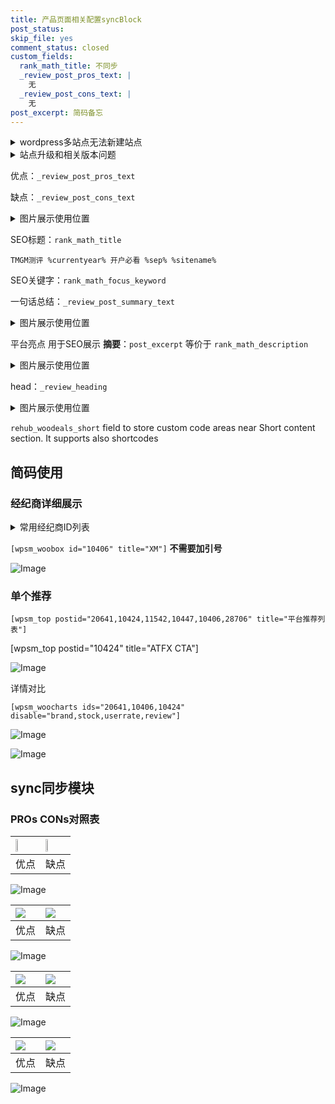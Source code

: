 ```yaml
---
title: 产品页面相关配置syncBlock
post_status: 
skip_file: yes
comment_status: closed
custom_fields:
  rank_math_title: 不同步
  _review_post_pros_text: |
    无
  _review_post_cons_text: |
    无
post_excerpt: 简码备忘
---
```

<details><summary>wordpress多站点无法新建站点</summary>

<li>和报错需要清理cookies一样的原因</li>
<li>wp-config.php里面<code>define( 'SUBDOMAIN_INSTALL', false );//子域名安装</code></li>
<li>新建子站点是用<code>define( 'SUBDOMAIN_INSTALL', true);//子域名安装</code> 完成以后，改成<code>false</code></li>
</details>

<details><summary>站点升级和相关版本问题</summary>

<p>wordpress：5.9.9
woocommerce：7.5.1
出现问题的地方：主题选项里面>><strong>Product layout >>compact style</strong></p>
<p>如何出现没有用过的字段 导致无法保存。先导出配置 然后进行修改，后面再次恢复即可。</p>
<p>出现部分字段无法显示时，需要返回默认布局后，对产品进行保存就好了。</p>
<p></p>
</details>

优点：`_review_post_pros_text`

缺点：`_review_post_cons_text`

<details><summary>图片展示使用位置</summary>

<img src="https://prod-files-secure.s3.us-west-2.amazonaws.com/39ed1227-6d7d-4570-be36-9ccd4a2c4241/f51d3d83-55d4-4bdf-9604-f37ec77ab556/Untitled.png?X-Amz-Algorithm=AWS4-HMAC-SHA256&X-Amz-Content-Sha256=UNSIGNED-PAYLOAD&X-Amz-Credential=ASIAZI2LB466XPB3KS24%2F20251004%2Fus-west-2%2Fs3%2Faws4_request&X-Amz-Date=20251004T225520Z&X-Amz-Expires=3600&X-Amz-Security-Token=IQoJb3JpZ2luX2VjEM7%2F%2F%2F%2F%2F%2F%2F%2F%2F%2FwEaCXVzLXdlc3QtMiJGMEQCIAmLm3FzzNQmQu%2BSoQNfU%2BDq%2BZA%2FeNDyux8%2BIh3budF5AiAWArx7u30vzSeiV%2F3qmBzmb%2F8j6rsAT%2Ffy1vrZ6eCZQyr%2FAwhnEAAaDDYzNzQyMzE4MzgwNSIMg50l5tBFe3QpT1mrKtwDqZ9gXikhP2uRSOSmHDAb3WOYK6SV%2FQXKS08tVR652f5KT%2BINTJ%2FbsbHCTsGt3SFhna4BiZelfiwQ7KMZqXdwefFXlpBx%2F5W0ysJ0H44%2BrVGxS8WbE4HkqoTUiPLy39gURrDBXezUgmgzLxyqsnKkQ0TlUWNMGiklUAuk8mp0wJ4aQYhZ%2FK0pP%2BADnnpuhpp4qj6Gc53fBd%2FcsKXGe7ppvk5cCmzNUY9SEspVnCI%2FTzPSI6jHNAmrLaOJ0%2Fv5GcN22baHEPCv22POYDLu%2Bos3%2FAE4f3Gn0LQVxoN%2Bd11aPS9A%2BIGyksMjBA3p20nOqlCPut6P9ZHgeMjuLCCQgx88XcWsxrB2HEdMKP50DcvpgNb0D%2FH44CUOUWisgwSgNrz2AAd57QlloG6gyQB9BhYWOkhv5WqRapevsL%2BWgpJBcQAzOCeqSxFzZUdTXL%2BFK9csafJSJGJSIeXrGIm9DHYIldu0WeJiZqQLj%2BbRkA6o%2FNhZvwfWRP%2BNho6IHTdN%2B%2B0jOAOH4coxdnxgp3R9at1ncpmRI7Lg66jnkJwK5JSbx3vFN2EzXPUdV5F4QdY6FJEru%2B68SITH3xV%2FiHOMok%2BBT5NBFa1s9Xszx0xUlb%2BFndOJX93CWxtYJyC9bP0w%2BKyGxwY6pgFbB7Z0QMM1NK9Q%2Fbhm3PSy%2Bqd%2BO3Q0KZLZrbbyVXJcMtxHL5h4VCyXUtWr96Wnntg7QzQeXqxmmLH35gryDtQ25HLz6MZBMWq6isQfywSPJnQ3xM6kJq8mXylVhA2UbBWFneLj4%2BqtfiJBcbDhE972Zyel6q8yFZ5gF6v%2FuNVjlQu2yIPm0HFyTjfE%2F7u8N6gbpjxW%2FXPBqfV3sHQmsC1ixFVMPLaz&X-Amz-Signature=ea2e831835b585a61db29f4650eea9a1c9f414c8399fc2f72ef8a85e4df2630b&X-Amz-SignedHeaders=host&x-amz-checksum-mode=ENABLED&x-id=GetObject" alt="Image">
</details>

SEO标题：`rank_math_title`

`TMGM测评 %currentyear% 开户必看 %sep% %sitename%`

SEO关键字：`rank_math_focus_keyword`

一句话总结：`_review_post_summary_text`

<details><summary>图片展示使用位置</summary>

<img src="https://prod-files-secure.s3.us-west-2.amazonaws.com/39ed1227-6d7d-4570-be36-9ccd4a2c4241/4b96a922-296c-4f4e-8630-d1c870cbce01/Untitled.png?X-Amz-Algorithm=AWS4-HMAC-SHA256&X-Amz-Content-Sha256=UNSIGNED-PAYLOAD&X-Amz-Credential=ASIAZI2LB466TUWA5MV4%2F20251004%2Fus-west-2%2Fs3%2Faws4_request&X-Amz-Date=20251004T225520Z&X-Amz-Expires=3600&X-Amz-Security-Token=IQoJb3JpZ2luX2VjEM7%2F%2F%2F%2F%2F%2F%2F%2F%2F%2FwEaCXVzLXdlc3QtMiJIMEYCIQDCQYCrE5MNGeKpRA%2FurE4akOpAE8PfcBNScFJhLzONXwIhAIZEyGMNLtz5OM0HJ2jQ7KK0Sc9SfEIJ7DiEztRwRXw0Kv8DCGcQABoMNjM3NDIzMTgzODA1IgyWGZzh9lYmpt04uOYq3APTTwOpPkSsz7r696SMYlHAt0AVmP7x4r8MkITuGJfY%2F%2FPIN9oLSvzZKijdH80Bifm5zLxrkft2C2zLlN7fAB0dnTMDAQ%2FVG%2BuLkKjBHySOCj8OVjF24%2FM0Cd4YNrXUnmcNUKAH7ywRptJ37KXdIHtNMF43cjdZoby0CCPOdHsJSNaIQc8EQg5BiTALbrisPwWLtUImVN7fP4rGfzPIFyh5V4%2B5Rtoa32q4NMs39KtyfpJyhaW7MPSmb%2BZ3VREaInyMgxxUJVc%2B9X3uMJn4rUHvOxTLDeBwcoPN23gjn0hOz7R3iQCFSWCamR2bHiEswkMKijzQSvCcoh61Qf2Q8iQzkP9XR0fBjFFHw4gzJl12zg%2B4BszyJJnAtN7QbHPNmTBJEPXzE8i6tRZXaO15sr7GxIL9R17F%2F5%2BI00PisYoQ03BYhGV5m2NF7DwbcciOa0HnXQ1LM0t8UDNrWI4eYHKTTlWPqypkRW8ZuELpkHIrCSd9DFqh18Gg1%2Bd8%2Fq2m2ufl2pQdeJAn745MGPeJ%2FQ5I8PJZnG69dN1Nrk04sBd9eSo25cgwEovsi5VQ6riAccKhxQo14WJ8Wy2XMf%2F9iszI%2FfQi3h7XIg7k1qqFI0EB4mZCVT2NJ6UODuHnXjDcr4bHBjqkASJb5oN9BZvsn5YanPxAhDaVTodpLTBrLl3F2AYpZXXhUe37c5B5mszjWVQlkWo%2B%2BwYoER3x9%2Fj1a0G8cexjhtgOMOSRQoFbw%2B2tUgD4Gppiw%2BCV04n7QNoPYZ2j78sYVK1sm6E3CTBgfqRTrPC0ydsnktMgupOgAngYURcDlbcFZLU8zAbw6AX4bTtBZDc%2Bzvim%2FuBB8ASKvLfLgiWWbNWK2%2Fq2&X-Amz-Signature=334c0f514af65b44c1153b8e3fe30cd98518f15e3e69dc9e146c6f5b51ab5b18&X-Amz-SignedHeaders=host&x-amz-checksum-mode=ENABLED&x-id=GetObject" alt="Image">
</details>

平台亮点 用于SEO展示 **摘要**：`post_excerpt`  等价于 `rank_math_description`

<details><summary>图片展示使用位置</summary>

<img src="https://prod-files-secure.s3.us-west-2.amazonaws.com/39ed1227-6d7d-4570-be36-9ccd4a2c4241/1ee11f63-b60a-4dfe-a7a7-d58ff23b5d88/Untitled.png?X-Amz-Algorithm=AWS4-HMAC-SHA256&X-Amz-Content-Sha256=UNSIGNED-PAYLOAD&X-Amz-Credential=ASIAZI2LB4665EQJ7TLY%2F20251004%2Fus-west-2%2Fs3%2Faws4_request&X-Amz-Date=20251004T225520Z&X-Amz-Expires=3600&X-Amz-Security-Token=IQoJb3JpZ2luX2VjEM7%2F%2F%2F%2F%2F%2F%2F%2F%2F%2FwEaCXVzLXdlc3QtMiJHMEUCIQD5x02jyunMWhO6kmhhLrqSQZVL%2B1oJ3Bnwtsa7kjs3wgIgIOI6izK4tpZXsY7UXBlbAzG4R%2BIVOFH9T5EHqOuNxYYq%2FwMIZxAAGgw2Mzc0MjMxODM4MDUiDAldYGuta2VF3DoSLSrcA4GVguilytsuSFVSmH2KDgltUmmlF1DvkluU3cwN4SLh6LqFuLejtWPY%2BuN2u%2F01%2BplMyrHxVX0HJ%2FJmFjkWTvHfcbQv1GbJwy4JR3SLYW4ahJ2IJe9l5UNiEfkMG7Msr3hYR37FlOAkGN3IeWB5wS02YdD7yv2%2FToRUIanugSy7FZS35GZGdcU0Jvd94eyFdW2fuOIsolHAAH5jm%2BoWIe3%2FfPz47NPItiAKXCQVRLwzwNBqq8Ftsct3LDBRbmAi5fSYdpOWS0WjJFuRiWyZXwBYS%2FUtlHc1q8VuIxq%2FQcz3FuQDjBitWEkwjYDxAwPkBRtsDtDp89VmG67HDIdQlAsRsV%2BbBMl%2BxeQV%2BaMrMYqODsMdEZ1Yj6wxAIF%2FJfNqIAx40YrU1gA9AiGe%2FunDZXD4AuBWHvxtb5Zqe%2F4cFxwgP%2BPZebnjNT7KOzGgDv24Tph3xFGAZ%2BmEgXW%2FoH2dkBbXy39U7kZ9wfZYDUm6idJ3GblyTOfzYBTj4JqOB6fFR4Eg83nuBit04%2FnGBApQTyOo8XeKErVRTYArIF0ew9TrRRAzgszzs9hVn8sUdK6Aipl1oaRtZmRm3cfOnoR3E8z%2FWYrabmYJrUug8%2FOzK6hgyJsRsfcyoLth73kmMP6yhscGOqUBPHj9G7WrxNV4ICvG%2FOqZBBHDYspTvfYL5xFp1AEhMeJDZlJoPn5AFap8L%2BrpYFdCQovM%2FfdWxXB%2FX16Y0qdpNfLpp1CTOP1n8gWuikVLGInhnV%2BPfUlnhafBS7Ivw4JmN74nBlwKj5FwVFFCXpZiym7qRES3dufFXp6fmxqFdItNWWsmdQXH2CU8cPW1e82vVCBI5glNy%2B%2F9qZVMyHstc%2B5Eu%2BPz&X-Amz-Signature=10544a23de9ed66353b5a27798989909448db2663b71985d46d3c07a5527c2f1&X-Amz-SignedHeaders=host&x-amz-checksum-mode=ENABLED&x-id=GetObject" alt="Image">
<img src="https://prod-files-secure.s3.us-west-2.amazonaws.com/39ed1227-6d7d-4570-be36-9ccd4a2c4241/ad4118b5-78d8-4fbe-801e-3b29b5d99c01/Untitled.png?X-Amz-Algorithm=AWS4-HMAC-SHA256&X-Amz-Content-Sha256=UNSIGNED-PAYLOAD&X-Amz-Credential=ASIAZI2LB4665EQJ7TLY%2F20251004%2Fus-west-2%2Fs3%2Faws4_request&X-Amz-Date=20251004T225520Z&X-Amz-Expires=3600&X-Amz-Security-Token=IQoJb3JpZ2luX2VjEM7%2F%2F%2F%2F%2F%2F%2F%2F%2F%2FwEaCXVzLXdlc3QtMiJHMEUCIQD5x02jyunMWhO6kmhhLrqSQZVL%2B1oJ3Bnwtsa7kjs3wgIgIOI6izK4tpZXsY7UXBlbAzG4R%2BIVOFH9T5EHqOuNxYYq%2FwMIZxAAGgw2Mzc0MjMxODM4MDUiDAldYGuta2VF3DoSLSrcA4GVguilytsuSFVSmH2KDgltUmmlF1DvkluU3cwN4SLh6LqFuLejtWPY%2BuN2u%2F01%2BplMyrHxVX0HJ%2FJmFjkWTvHfcbQv1GbJwy4JR3SLYW4ahJ2IJe9l5UNiEfkMG7Msr3hYR37FlOAkGN3IeWB5wS02YdD7yv2%2FToRUIanugSy7FZS35GZGdcU0Jvd94eyFdW2fuOIsolHAAH5jm%2BoWIe3%2FfPz47NPItiAKXCQVRLwzwNBqq8Ftsct3LDBRbmAi5fSYdpOWS0WjJFuRiWyZXwBYS%2FUtlHc1q8VuIxq%2FQcz3FuQDjBitWEkwjYDxAwPkBRtsDtDp89VmG67HDIdQlAsRsV%2BbBMl%2BxeQV%2BaMrMYqODsMdEZ1Yj6wxAIF%2FJfNqIAx40YrU1gA9AiGe%2FunDZXD4AuBWHvxtb5Zqe%2F4cFxwgP%2BPZebnjNT7KOzGgDv24Tph3xFGAZ%2BmEgXW%2FoH2dkBbXy39U7kZ9wfZYDUm6idJ3GblyTOfzYBTj4JqOB6fFR4Eg83nuBit04%2FnGBApQTyOo8XeKErVRTYArIF0ew9TrRRAzgszzs9hVn8sUdK6Aipl1oaRtZmRm3cfOnoR3E8z%2FWYrabmYJrUug8%2FOzK6hgyJsRsfcyoLth73kmMP6yhscGOqUBPHj9G7WrxNV4ICvG%2FOqZBBHDYspTvfYL5xFp1AEhMeJDZlJoPn5AFap8L%2BrpYFdCQovM%2FfdWxXB%2FX16Y0qdpNfLpp1CTOP1n8gWuikVLGInhnV%2BPfUlnhafBS7Ivw4JmN74nBlwKj5FwVFFCXpZiym7qRES3dufFXp6fmxqFdItNWWsmdQXH2CU8cPW1e82vVCBI5glNy%2B%2F9qZVMyHstc%2B5Eu%2BPz&X-Amz-Signature=4376cf6c74c8bd21178eaf17366dde5afff8be32f130acaa8ef90d41baaef94c&X-Amz-SignedHeaders=host&x-amz-checksum-mode=ENABLED&x-id=GetObject" alt="Image">
<img src="https://prod-files-secure.s3.us-west-2.amazonaws.com/39ed1227-6d7d-4570-be36-9ccd4a2c4241/a38cf7c9-a79c-4b64-9e94-13589fe0758b/Untitled.png?X-Amz-Algorithm=AWS4-HMAC-SHA256&X-Amz-Content-Sha256=UNSIGNED-PAYLOAD&X-Amz-Credential=ASIAZI2LB4665EQJ7TLY%2F20251004%2Fus-west-2%2Fs3%2Faws4_request&X-Amz-Date=20251004T225520Z&X-Amz-Expires=3600&X-Amz-Security-Token=IQoJb3JpZ2luX2VjEM7%2F%2F%2F%2F%2F%2F%2F%2F%2F%2FwEaCXVzLXdlc3QtMiJHMEUCIQD5x02jyunMWhO6kmhhLrqSQZVL%2B1oJ3Bnwtsa7kjs3wgIgIOI6izK4tpZXsY7UXBlbAzG4R%2BIVOFH9T5EHqOuNxYYq%2FwMIZxAAGgw2Mzc0MjMxODM4MDUiDAldYGuta2VF3DoSLSrcA4GVguilytsuSFVSmH2KDgltUmmlF1DvkluU3cwN4SLh6LqFuLejtWPY%2BuN2u%2F01%2BplMyrHxVX0HJ%2FJmFjkWTvHfcbQv1GbJwy4JR3SLYW4ahJ2IJe9l5UNiEfkMG7Msr3hYR37FlOAkGN3IeWB5wS02YdD7yv2%2FToRUIanugSy7FZS35GZGdcU0Jvd94eyFdW2fuOIsolHAAH5jm%2BoWIe3%2FfPz47NPItiAKXCQVRLwzwNBqq8Ftsct3LDBRbmAi5fSYdpOWS0WjJFuRiWyZXwBYS%2FUtlHc1q8VuIxq%2FQcz3FuQDjBitWEkwjYDxAwPkBRtsDtDp89VmG67HDIdQlAsRsV%2BbBMl%2BxeQV%2BaMrMYqODsMdEZ1Yj6wxAIF%2FJfNqIAx40YrU1gA9AiGe%2FunDZXD4AuBWHvxtb5Zqe%2F4cFxwgP%2BPZebnjNT7KOzGgDv24Tph3xFGAZ%2BmEgXW%2FoH2dkBbXy39U7kZ9wfZYDUm6idJ3GblyTOfzYBTj4JqOB6fFR4Eg83nuBit04%2FnGBApQTyOo8XeKErVRTYArIF0ew9TrRRAzgszzs9hVn8sUdK6Aipl1oaRtZmRm3cfOnoR3E8z%2FWYrabmYJrUug8%2FOzK6hgyJsRsfcyoLth73kmMP6yhscGOqUBPHj9G7WrxNV4ICvG%2FOqZBBHDYspTvfYL5xFp1AEhMeJDZlJoPn5AFap8L%2BrpYFdCQovM%2FfdWxXB%2FX16Y0qdpNfLpp1CTOP1n8gWuikVLGInhnV%2BPfUlnhafBS7Ivw4JmN74nBlwKj5FwVFFCXpZiym7qRES3dufFXp6fmxqFdItNWWsmdQXH2CU8cPW1e82vVCBI5glNy%2B%2F9qZVMyHstc%2B5Eu%2BPz&X-Amz-Signature=03a4641a0cb7eaca19c89f630a1efac2df5edc54f88ec992a6853eaecac421b9&X-Amz-SignedHeaders=host&x-amz-checksum-mode=ENABLED&x-id=GetObject" alt="Image">
<img src="https://prod-files-secure.s3.us-west-2.amazonaws.com/39ed1227-6d7d-4570-be36-9ccd4a2c4241/7da6fc1e-d2ac-42ae-8c75-cb5749aa18f6/Untitled.png?X-Amz-Algorithm=AWS4-HMAC-SHA256&X-Amz-Content-Sha256=UNSIGNED-PAYLOAD&X-Amz-Credential=ASIAZI2LB4665EQJ7TLY%2F20251004%2Fus-west-2%2Fs3%2Faws4_request&X-Amz-Date=20251004T225520Z&X-Amz-Expires=3600&X-Amz-Security-Token=IQoJb3JpZ2luX2VjEM7%2F%2F%2F%2F%2F%2F%2F%2F%2F%2FwEaCXVzLXdlc3QtMiJHMEUCIQD5x02jyunMWhO6kmhhLrqSQZVL%2B1oJ3Bnwtsa7kjs3wgIgIOI6izK4tpZXsY7UXBlbAzG4R%2BIVOFH9T5EHqOuNxYYq%2FwMIZxAAGgw2Mzc0MjMxODM4MDUiDAldYGuta2VF3DoSLSrcA4GVguilytsuSFVSmH2KDgltUmmlF1DvkluU3cwN4SLh6LqFuLejtWPY%2BuN2u%2F01%2BplMyrHxVX0HJ%2FJmFjkWTvHfcbQv1GbJwy4JR3SLYW4ahJ2IJe9l5UNiEfkMG7Msr3hYR37FlOAkGN3IeWB5wS02YdD7yv2%2FToRUIanugSy7FZS35GZGdcU0Jvd94eyFdW2fuOIsolHAAH5jm%2BoWIe3%2FfPz47NPItiAKXCQVRLwzwNBqq8Ftsct3LDBRbmAi5fSYdpOWS0WjJFuRiWyZXwBYS%2FUtlHc1q8VuIxq%2FQcz3FuQDjBitWEkwjYDxAwPkBRtsDtDp89VmG67HDIdQlAsRsV%2BbBMl%2BxeQV%2BaMrMYqODsMdEZ1Yj6wxAIF%2FJfNqIAx40YrU1gA9AiGe%2FunDZXD4AuBWHvxtb5Zqe%2F4cFxwgP%2BPZebnjNT7KOzGgDv24Tph3xFGAZ%2BmEgXW%2FoH2dkBbXy39U7kZ9wfZYDUm6idJ3GblyTOfzYBTj4JqOB6fFR4Eg83nuBit04%2FnGBApQTyOo8XeKErVRTYArIF0ew9TrRRAzgszzs9hVn8sUdK6Aipl1oaRtZmRm3cfOnoR3E8z%2FWYrabmYJrUug8%2FOzK6hgyJsRsfcyoLth73kmMP6yhscGOqUBPHj9G7WrxNV4ICvG%2FOqZBBHDYspTvfYL5xFp1AEhMeJDZlJoPn5AFap8L%2BrpYFdCQovM%2FfdWxXB%2FX16Y0qdpNfLpp1CTOP1n8gWuikVLGInhnV%2BPfUlnhafBS7Ivw4JmN74nBlwKj5FwVFFCXpZiym7qRES3dufFXp6fmxqFdItNWWsmdQXH2CU8cPW1e82vVCBI5glNy%2B%2F9qZVMyHstc%2B5Eu%2BPz&X-Amz-Signature=d3e5c07665191da925a986454f90242bf0d2edffb71aefb269b4900dd8cc35c2&X-Amz-SignedHeaders=host&x-amz-checksum-mode=ENABLED&x-id=GetObject" alt="Image">
<img src="https://prod-files-secure.s3.us-west-2.amazonaws.com/39ed1227-6d7d-4570-be36-9ccd4a2c4241/7e97f40a-eaee-47f5-b2f9-475f96808fa7/Untitled.png?X-Amz-Algorithm=AWS4-HMAC-SHA256&X-Amz-Content-Sha256=UNSIGNED-PAYLOAD&X-Amz-Credential=ASIAZI2LB4665EQJ7TLY%2F20251004%2Fus-west-2%2Fs3%2Faws4_request&X-Amz-Date=20251004T225520Z&X-Amz-Expires=3600&X-Amz-Security-Token=IQoJb3JpZ2luX2VjEM7%2F%2F%2F%2F%2F%2F%2F%2F%2F%2FwEaCXVzLXdlc3QtMiJHMEUCIQD5x02jyunMWhO6kmhhLrqSQZVL%2B1oJ3Bnwtsa7kjs3wgIgIOI6izK4tpZXsY7UXBlbAzG4R%2BIVOFH9T5EHqOuNxYYq%2FwMIZxAAGgw2Mzc0MjMxODM4MDUiDAldYGuta2VF3DoSLSrcA4GVguilytsuSFVSmH2KDgltUmmlF1DvkluU3cwN4SLh6LqFuLejtWPY%2BuN2u%2F01%2BplMyrHxVX0HJ%2FJmFjkWTvHfcbQv1GbJwy4JR3SLYW4ahJ2IJe9l5UNiEfkMG7Msr3hYR37FlOAkGN3IeWB5wS02YdD7yv2%2FToRUIanugSy7FZS35GZGdcU0Jvd94eyFdW2fuOIsolHAAH5jm%2BoWIe3%2FfPz47NPItiAKXCQVRLwzwNBqq8Ftsct3LDBRbmAi5fSYdpOWS0WjJFuRiWyZXwBYS%2FUtlHc1q8VuIxq%2FQcz3FuQDjBitWEkwjYDxAwPkBRtsDtDp89VmG67HDIdQlAsRsV%2BbBMl%2BxeQV%2BaMrMYqODsMdEZ1Yj6wxAIF%2FJfNqIAx40YrU1gA9AiGe%2FunDZXD4AuBWHvxtb5Zqe%2F4cFxwgP%2BPZebnjNT7KOzGgDv24Tph3xFGAZ%2BmEgXW%2FoH2dkBbXy39U7kZ9wfZYDUm6idJ3GblyTOfzYBTj4JqOB6fFR4Eg83nuBit04%2FnGBApQTyOo8XeKErVRTYArIF0ew9TrRRAzgszzs9hVn8sUdK6Aipl1oaRtZmRm3cfOnoR3E8z%2FWYrabmYJrUug8%2FOzK6hgyJsRsfcyoLth73kmMP6yhscGOqUBPHj9G7WrxNV4ICvG%2FOqZBBHDYspTvfYL5xFp1AEhMeJDZlJoPn5AFap8L%2BrpYFdCQovM%2FfdWxXB%2FX16Y0qdpNfLpp1CTOP1n8gWuikVLGInhnV%2BPfUlnhafBS7Ivw4JmN74nBlwKj5FwVFFCXpZiym7qRES3dufFXp6fmxqFdItNWWsmdQXH2CU8cPW1e82vVCBI5glNy%2B%2F9qZVMyHstc%2B5Eu%2BPz&X-Amz-Signature=93f3680a57704430f5edf80ae440833dc38aa49b230fe9a0288c877c8a11b40b&X-Amz-SignedHeaders=host&x-amz-checksum-mode=ENABLED&x-id=GetObject" alt="Image">
</details>

head：`_review_heading`

<details><summary>图片展示使用位置</summary>

<img src="https://prod-files-secure.s3.us-west-2.amazonaws.com/39ed1227-6d7d-4570-be36-9ccd4a2c4241/3a4650ad-9887-415c-889a-edd51fa54f27/Untitled.png?X-Amz-Algorithm=AWS4-HMAC-SHA256&X-Amz-Content-Sha256=UNSIGNED-PAYLOAD&X-Amz-Credential=ASIAZI2LB4667QXILG5O%2F20251004%2Fus-west-2%2Fs3%2Faws4_request&X-Amz-Date=20251004T225520Z&X-Amz-Expires=3600&X-Amz-Security-Token=IQoJb3JpZ2luX2VjEM7%2F%2F%2F%2F%2F%2F%2F%2F%2F%2FwEaCXVzLXdlc3QtMiJGMEQCIDpv6GbNjpYxWVQTApgj%2BNMz9LM1zrSRKDp7qRzwYtcLAiAM8g5z8%2B7fKpb012JgzWPSKJlahK6qm7TNEy7d3BT7rSr%2FAwhnEAAaDDYzNzQyMzE4MzgwNSIMXpBl9fyD%2B0%2BspaDsKtwDeXe2d9JOT8bBmsr73YOm6B2bM1P9YxWFUpftlpMt7RwPDwYb3cctjm8f32cA7z%2BzL1ehkgRU2y9NVlEbE6zG36a0W7o3almPvvk%2F2tJA72NEJHuxU086c%2Bl430UdZUVTO8WIdWb7b1%2FslwqJwYGb%2B%2FX500E0y8URjd5EM8nN%2BURIujHDeDbgcnRLi3v2K%2BH501tfDnhgliN8BzkzGEwXaBHzfAee2rpQOzs8cvYXJEatYrwB414yNoVgPw2wKKWp9V%2F1zKzdkK5k8iZhdtDJIrHYIryVrrOr%2BvRS%2FfOmEVr24ylABjmMItY7bqcorTrpd3MhOp8v%2BGsNye%2FX3QREcMWDHCQbEoXu25R2Rv3rfcElXGppkxDRIvcYi%2Fb%2ByixNm4MKxWclpCXCb0bq45cfk4WMC4e2qxKU638AvaLhGQ0nbX30b8bDGovGskmYwD%2BH9Ra5McTzDcyBEZ%2F2Czb7dMim7JToVJJhXV6nk04rT8t7e35zlqtXpXSGWy75cXopJviABTHbIxFbqIpQxFpe0QRHz7IyrxYzKBddC8LIYvjssQfQMO9asURx%2FnPLhENlhFxv3W0qiFW%2BoNSUs35kIiJxr7qXRYZiSWCUyPvAeaejCqxhykOwO74pgpYw5q2GxwY6pgHznED%2FGRR2l82xun1X28xr9ZDMzrmm5eo0nrIfURID00xKqFAZ1vDvfI%2F7MHFLjXMlfk61wn8aRts33vGoBWnnBqDWCiWbYQzMOTwBrGcAzCFFKC9Eiru%2FkqBMi7aURa8MmqwIVQE7j00JQlEwmvkzDSCZ8PaReskpRvyHXsnR9Mf5ejvdeog8ftG7a%2B03Sgest%2FZ5KtxrNhTOCizAxHiaL9Wksj2j&X-Amz-Signature=60b5a236520191fb9e340704649a9d19f4726f0c53de6a533b07d6c3b23e0f0d&X-Amz-SignedHeaders=host&x-amz-checksum-mode=ENABLED&x-id=GetObject" alt="Image">
</details>

`rehub_woodeals_short`	field to store custom code areas near Short content section. It supports also shortcodes



## 简码使用

### 经纪商详细展示

<details><summary>常用经纪商ID列表</summary>

<pre><code class="php">嘉盛 ===> 20641  [wpsm_woobox id="20641" title="嘉盛"]
易信easymarkets ===> 11542  [wpsm_woobox id="11542" title="易信easymarkets"]
ATFX外汇 ===> 10424  [wpsm_woobox id="10424" title="ATFX"]
XM ===> 10406  [wpsm_woobox id="10406" title="XM"]
TMGM ===> 29622  [wpsm_woobox id="29622" title="TMGM"]
HYCM ===> 10447  [wpsm_woobox id="10447" title="HYCM"]
fpmarkets澳福外汇 ===> 20639  [wpsm_woobox id="20639" title="fpmarkets澳福外汇"]</code></pre>
</details>

`[wpsm_woobox id="10406" title="XM"]` **不需要加引号**

![Image](https://prod-files-secure.s3.us-west-2.amazonaws.com/39ed1227-6d7d-4570-be36-9ccd4a2c4241/4f898f9d-0fa7-4e43-acd3-ac6bc7be575a/Untitled.png?X-Amz-Algorithm=AWS4-HMAC-SHA256&X-Amz-Content-Sha256=UNSIGNED-PAYLOAD&X-Amz-Credential=ASIAZI2LB466VHAYVOMB%2F20251004%2Fus-west-2%2Fs3%2Faws4_request&X-Amz-Date=20251004T225519Z&X-Amz-Expires=3600&X-Amz-Security-Token=IQoJb3JpZ2luX2VjEM7%2F%2F%2F%2F%2F%2F%2F%2F%2F%2FwEaCXVzLXdlc3QtMiJHMEUCIQCeaMyn7Ti5MXlBd5%2FRpFvztO5qWYK51Uf1nZvfqQv3TQIgZJ%2BAo%2F0InJjHSRxpf13ynmqYM5VQJ473lclbyZEE8bIq%2FwMIZxAAGgw2Mzc0MjMxODM4MDUiDNQxsxIDcNZOFokNIyrcA2c9yf4hZOfJXep%2FWT6w1srcOrPLJ8HXM%2BfeB%2F6ucqRpIDcF8sMtABXwLfGifyAd0uFMLwZT4wIctWLGpyp5Blhuo%2FNN%2B2WJ%2B4NGOmDhTi2Ic9035UJHmHkr9IrtDP7cso7pJ6BExaJdlUC%2FLKWPbe42cRONn9hudR9uDaRzJ%2Bhge9GzTehNY%2Be%2BFaEt9aHi9aSAkF%2FUiIFW7BuR%2Fxoct1fUUuIiMlhR3J9SkrQkRXtTqCUbroOU95ouZP%2BUwe8uyvTC0KjNl58lkHnuJCBTOnbuhtSsb9B4%2FmCm8kwGZmdrqkKrWzG%2Bq4ylxWoW4mpsJYfjWcJSfvGpA4N4Ge3au4AD1QtISxHgqMqu0SJb5k9OV7a3E2Y9bf%2FtLs%2FstfNdHUJcgrliTT2Heg%2F7FfVW8RwLzRMiwfQt3sOnavmKROG5rV9rsTJZ%2BvKId45R20PZg6OkC%2FZWyuLqJoKecwTmUFDlq79C1pBZ1rRBN7ZelA8GZNSWeYzKZpAHNFquRNhzFLm53uXBwgWifZyF5xOXgF%2FsqUA39%2FyR8yf8lOY37M%2FEWFBQi64dFRncf2Fwlloq4SrX6%2BcWhJk78sbWo9j2wMk8bVtMgPSbxvT%2FI8Sqt9vibu3un9%2FaApXOvQ3wMKCxhscGOqUB3E5cIoxuRwkJWyprjxyDFCaRvcwWU7t0GhApumf312yHXH%2F%2BwfgIOtzfCt8ZYGLxAu5JYQZ%2F2HB78npkQkmNa4vlMVcih3%2B0mVVIZhNOACkGecseQphVJEa%2F9ugnwYIFWmtxOT5z2V3hA5hCg92nPb4UqWRdSt0DmR2OXvIib3hUEvknppJyXdF4bZeTx6q3rW7Wnk%2FGCYLLkoBV%2BdFvTQwm1G7g&X-Amz-Signature=d9509dd213721a3527a3ef4c3a8a8c08a37a11a3cd503748512c3a64188ba65e&X-Amz-SignedHeaders=host&x-amz-checksum-mode=ENABLED&x-id=GetObject)

### 单个推荐
`[wpsm_top postid="20641,10424,11542,10447,10406,28706" title="平台推荐列表"]`

[wpsm_top postid="10424" title="ATFX CTA"]

![Image](https://prod-files-secure.s3.us-west-2.amazonaws.com/39ed1227-6d7d-4570-be36-9ccd4a2c4241/5ac620dc-51a8-48b6-b55d-91f47299193c/Untitled.png?X-Amz-Algorithm=AWS4-HMAC-SHA256&X-Amz-Content-Sha256=UNSIGNED-PAYLOAD&X-Amz-Credential=ASIAZI2LB466VHAYVOMB%2F20251004%2Fus-west-2%2Fs3%2Faws4_request&X-Amz-Date=20251004T225519Z&X-Amz-Expires=3600&X-Amz-Security-Token=IQoJb3JpZ2luX2VjEM7%2F%2F%2F%2F%2F%2F%2F%2F%2F%2FwEaCXVzLXdlc3QtMiJHMEUCIQCeaMyn7Ti5MXlBd5%2FRpFvztO5qWYK51Uf1nZvfqQv3TQIgZJ%2BAo%2F0InJjHSRxpf13ynmqYM5VQJ473lclbyZEE8bIq%2FwMIZxAAGgw2Mzc0MjMxODM4MDUiDNQxsxIDcNZOFokNIyrcA2c9yf4hZOfJXep%2FWT6w1srcOrPLJ8HXM%2BfeB%2F6ucqRpIDcF8sMtABXwLfGifyAd0uFMLwZT4wIctWLGpyp5Blhuo%2FNN%2B2WJ%2B4NGOmDhTi2Ic9035UJHmHkr9IrtDP7cso7pJ6BExaJdlUC%2FLKWPbe42cRONn9hudR9uDaRzJ%2Bhge9GzTehNY%2Be%2BFaEt9aHi9aSAkF%2FUiIFW7BuR%2Fxoct1fUUuIiMlhR3J9SkrQkRXtTqCUbroOU95ouZP%2BUwe8uyvTC0KjNl58lkHnuJCBTOnbuhtSsb9B4%2FmCm8kwGZmdrqkKrWzG%2Bq4ylxWoW4mpsJYfjWcJSfvGpA4N4Ge3au4AD1QtISxHgqMqu0SJb5k9OV7a3E2Y9bf%2FtLs%2FstfNdHUJcgrliTT2Heg%2F7FfVW8RwLzRMiwfQt3sOnavmKROG5rV9rsTJZ%2BvKId45R20PZg6OkC%2FZWyuLqJoKecwTmUFDlq79C1pBZ1rRBN7ZelA8GZNSWeYzKZpAHNFquRNhzFLm53uXBwgWifZyF5xOXgF%2FsqUA39%2FyR8yf8lOY37M%2FEWFBQi64dFRncf2Fwlloq4SrX6%2BcWhJk78sbWo9j2wMk8bVtMgPSbxvT%2FI8Sqt9vibu3un9%2FaApXOvQ3wMKCxhscGOqUB3E5cIoxuRwkJWyprjxyDFCaRvcwWU7t0GhApumf312yHXH%2F%2BwfgIOtzfCt8ZYGLxAu5JYQZ%2F2HB78npkQkmNa4vlMVcih3%2B0mVVIZhNOACkGecseQphVJEa%2F9ugnwYIFWmtxOT5z2V3hA5hCg92nPb4UqWRdSt0DmR2OXvIib3hUEvknppJyXdF4bZeTx6q3rW7Wnk%2FGCYLLkoBV%2BdFvTQwm1G7g&X-Amz-Signature=04b26cca617774939f126a6b7d9c13d65ab86739e0a67b65ed7afa02bc84ac7b&X-Amz-SignedHeaders=host&x-amz-checksum-mode=ENABLED&x-id=GetObject)

详情对比

`[wpsm_woocharts ids="20641,10406,10424" disable="brand,stock,userrate,review"]`

![Image](https://prod-files-secure.s3.us-west-2.amazonaws.com/39ed1227-6d7d-4570-be36-9ccd4a2c4241/bf3ba45f-b9f3-4295-8aef-b4a495fd25f4/Untitled.png?X-Amz-Algorithm=AWS4-HMAC-SHA256&X-Amz-Content-Sha256=UNSIGNED-PAYLOAD&X-Amz-Credential=ASIAZI2LB466VHAYVOMB%2F20251004%2Fus-west-2%2Fs3%2Faws4_request&X-Amz-Date=20251004T225519Z&X-Amz-Expires=3600&X-Amz-Security-Token=IQoJb3JpZ2luX2VjEM7%2F%2F%2F%2F%2F%2F%2F%2F%2F%2FwEaCXVzLXdlc3QtMiJHMEUCIQCeaMyn7Ti5MXlBd5%2FRpFvztO5qWYK51Uf1nZvfqQv3TQIgZJ%2BAo%2F0InJjHSRxpf13ynmqYM5VQJ473lclbyZEE8bIq%2FwMIZxAAGgw2Mzc0MjMxODM4MDUiDNQxsxIDcNZOFokNIyrcA2c9yf4hZOfJXep%2FWT6w1srcOrPLJ8HXM%2BfeB%2F6ucqRpIDcF8sMtABXwLfGifyAd0uFMLwZT4wIctWLGpyp5Blhuo%2FNN%2B2WJ%2B4NGOmDhTi2Ic9035UJHmHkr9IrtDP7cso7pJ6BExaJdlUC%2FLKWPbe42cRONn9hudR9uDaRzJ%2Bhge9GzTehNY%2Be%2BFaEt9aHi9aSAkF%2FUiIFW7BuR%2Fxoct1fUUuIiMlhR3J9SkrQkRXtTqCUbroOU95ouZP%2BUwe8uyvTC0KjNl58lkHnuJCBTOnbuhtSsb9B4%2FmCm8kwGZmdrqkKrWzG%2Bq4ylxWoW4mpsJYfjWcJSfvGpA4N4Ge3au4AD1QtISxHgqMqu0SJb5k9OV7a3E2Y9bf%2FtLs%2FstfNdHUJcgrliTT2Heg%2F7FfVW8RwLzRMiwfQt3sOnavmKROG5rV9rsTJZ%2BvKId45R20PZg6OkC%2FZWyuLqJoKecwTmUFDlq79C1pBZ1rRBN7ZelA8GZNSWeYzKZpAHNFquRNhzFLm53uXBwgWifZyF5xOXgF%2FsqUA39%2FyR8yf8lOY37M%2FEWFBQi64dFRncf2Fwlloq4SrX6%2BcWhJk78sbWo9j2wMk8bVtMgPSbxvT%2FI8Sqt9vibu3un9%2FaApXOvQ3wMKCxhscGOqUB3E5cIoxuRwkJWyprjxyDFCaRvcwWU7t0GhApumf312yHXH%2F%2BwfgIOtzfCt8ZYGLxAu5JYQZ%2F2HB78npkQkmNa4vlMVcih3%2B0mVVIZhNOACkGecseQphVJEa%2F9ugnwYIFWmtxOT5z2V3hA5hCg92nPb4UqWRdSt0DmR2OXvIib3hUEvknppJyXdF4bZeTx6q3rW7Wnk%2FGCYLLkoBV%2BdFvTQwm1G7g&X-Amz-Signature=048524046caf2f3612060d73953c8290f2265bef0be87b62cf18dec8dcc11168&X-Amz-SignedHeaders=host&x-amz-checksum-mode=ENABLED&x-id=GetObject)

![Image](https://prod-files-secure.s3.us-west-2.amazonaws.com/39ed1227-6d7d-4570-be36-9ccd4a2c4241/30bc56ef-f383-4b48-9768-2ebc9e436ec0/Untitled.png?X-Amz-Algorithm=AWS4-HMAC-SHA256&X-Amz-Content-Sha256=UNSIGNED-PAYLOAD&X-Amz-Credential=ASIAZI2LB466VHAYVOMB%2F20251004%2Fus-west-2%2Fs3%2Faws4_request&X-Amz-Date=20251004T225519Z&X-Amz-Expires=3600&X-Amz-Security-Token=IQoJb3JpZ2luX2VjEM7%2F%2F%2F%2F%2F%2F%2F%2F%2F%2FwEaCXVzLXdlc3QtMiJHMEUCIQCeaMyn7Ti5MXlBd5%2FRpFvztO5qWYK51Uf1nZvfqQv3TQIgZJ%2BAo%2F0InJjHSRxpf13ynmqYM5VQJ473lclbyZEE8bIq%2FwMIZxAAGgw2Mzc0MjMxODM4MDUiDNQxsxIDcNZOFokNIyrcA2c9yf4hZOfJXep%2FWT6w1srcOrPLJ8HXM%2BfeB%2F6ucqRpIDcF8sMtABXwLfGifyAd0uFMLwZT4wIctWLGpyp5Blhuo%2FNN%2B2WJ%2B4NGOmDhTi2Ic9035UJHmHkr9IrtDP7cso7pJ6BExaJdlUC%2FLKWPbe42cRONn9hudR9uDaRzJ%2Bhge9GzTehNY%2Be%2BFaEt9aHi9aSAkF%2FUiIFW7BuR%2Fxoct1fUUuIiMlhR3J9SkrQkRXtTqCUbroOU95ouZP%2BUwe8uyvTC0KjNl58lkHnuJCBTOnbuhtSsb9B4%2FmCm8kwGZmdrqkKrWzG%2Bq4ylxWoW4mpsJYfjWcJSfvGpA4N4Ge3au4AD1QtISxHgqMqu0SJb5k9OV7a3E2Y9bf%2FtLs%2FstfNdHUJcgrliTT2Heg%2F7FfVW8RwLzRMiwfQt3sOnavmKROG5rV9rsTJZ%2BvKId45R20PZg6OkC%2FZWyuLqJoKecwTmUFDlq79C1pBZ1rRBN7ZelA8GZNSWeYzKZpAHNFquRNhzFLm53uXBwgWifZyF5xOXgF%2FsqUA39%2FyR8yf8lOY37M%2FEWFBQi64dFRncf2Fwlloq4SrX6%2BcWhJk78sbWo9j2wMk8bVtMgPSbxvT%2FI8Sqt9vibu3un9%2FaApXOvQ3wMKCxhscGOqUB3E5cIoxuRwkJWyprjxyDFCaRvcwWU7t0GhApumf312yHXH%2F%2BwfgIOtzfCt8ZYGLxAu5JYQZ%2F2HB78npkQkmNa4vlMVcih3%2B0mVVIZhNOACkGecseQphVJEa%2F9ugnwYIFWmtxOT5z2V3hA5hCg92nPb4UqWRdSt0DmR2OXvIib3hUEvknppJyXdF4bZeTx6q3rW7Wnk%2FGCYLLkoBV%2BdFvTQwm1G7g&X-Amz-Signature=a395518e24053385f9c4c0adb9846ea575f12c5ffebc04d4c6c4e4412a19e67b&X-Amz-SignedHeaders=host&x-amz-checksum-mode=ENABLED&x-id=GetObject)

## sync同步模块

### PROs CONs对照表

| <img src="https://cdn.ifttt.fun/gh/jarlin8/OSS@main/icons/customize/pros.svg" height="auto" width="37.3%"> | <img src="https://cdn.ifttt.fun/gh/jarlin8/OSS@main/icons/customize/cons.svg" height="auto" width="28.8%"> |
| :--- | :--- |
| 优点 | 缺点 |

![Image](https://prod-files-secure.s3.us-west-2.amazonaws.com/39ed1227-6d7d-4570-be36-9ccd4a2c4241/8742b755-dfb5-4004-9a5f-d6e561664bd8/Untitled.png?X-Amz-Algorithm=AWS4-HMAC-SHA256&X-Amz-Content-Sha256=UNSIGNED-PAYLOAD&X-Amz-Credential=ASIAZI2LB466VHAYVOMB%2F20251004%2Fus-west-2%2Fs3%2Faws4_request&X-Amz-Date=20251004T225519Z&X-Amz-Expires=3600&X-Amz-Security-Token=IQoJb3JpZ2luX2VjEM7%2F%2F%2F%2F%2F%2F%2F%2F%2F%2FwEaCXVzLXdlc3QtMiJHMEUCIQCeaMyn7Ti5MXlBd5%2FRpFvztO5qWYK51Uf1nZvfqQv3TQIgZJ%2BAo%2F0InJjHSRxpf13ynmqYM5VQJ473lclbyZEE8bIq%2FwMIZxAAGgw2Mzc0MjMxODM4MDUiDNQxsxIDcNZOFokNIyrcA2c9yf4hZOfJXep%2FWT6w1srcOrPLJ8HXM%2BfeB%2F6ucqRpIDcF8sMtABXwLfGifyAd0uFMLwZT4wIctWLGpyp5Blhuo%2FNN%2B2WJ%2B4NGOmDhTi2Ic9035UJHmHkr9IrtDP7cso7pJ6BExaJdlUC%2FLKWPbe42cRONn9hudR9uDaRzJ%2Bhge9GzTehNY%2Be%2BFaEt9aHi9aSAkF%2FUiIFW7BuR%2Fxoct1fUUuIiMlhR3J9SkrQkRXtTqCUbroOU95ouZP%2BUwe8uyvTC0KjNl58lkHnuJCBTOnbuhtSsb9B4%2FmCm8kwGZmdrqkKrWzG%2Bq4ylxWoW4mpsJYfjWcJSfvGpA4N4Ge3au4AD1QtISxHgqMqu0SJb5k9OV7a3E2Y9bf%2FtLs%2FstfNdHUJcgrliTT2Heg%2F7FfVW8RwLzRMiwfQt3sOnavmKROG5rV9rsTJZ%2BvKId45R20PZg6OkC%2FZWyuLqJoKecwTmUFDlq79C1pBZ1rRBN7ZelA8GZNSWeYzKZpAHNFquRNhzFLm53uXBwgWifZyF5xOXgF%2FsqUA39%2FyR8yf8lOY37M%2FEWFBQi64dFRncf2Fwlloq4SrX6%2BcWhJk78sbWo9j2wMk8bVtMgPSbxvT%2FI8Sqt9vibu3un9%2FaApXOvQ3wMKCxhscGOqUB3E5cIoxuRwkJWyprjxyDFCaRvcwWU7t0GhApumf312yHXH%2F%2BwfgIOtzfCt8ZYGLxAu5JYQZ%2F2HB78npkQkmNa4vlMVcih3%2B0mVVIZhNOACkGecseQphVJEa%2F9ugnwYIFWmtxOT5z2V3hA5hCg92nPb4UqWRdSt0DmR2OXvIib3hUEvknppJyXdF4bZeTx6q3rW7Wnk%2FGCYLLkoBV%2BdFvTQwm1G7g&X-Amz-Signature=3a8b2471eec67812f1ba6b3a7f481bf9592810eef661cc420958f2a1d896a07c&X-Amz-SignedHeaders=host&x-amz-checksum-mode=ENABLED&x-id=GetObject)

| <img src="https://cdn.ifttt.fun/gh/jarlin8/OSS@main/icons/customize/pros1.svg" height="auto"> | <img src="https://cdn.ifttt.fun/gh/jarlin8/OSS@main/icons/customize/cons1.svg" height="auto"> |
| :--- | :--- |
| 优点 | 缺点 |

![Image](https://prod-files-secure.s3.us-west-2.amazonaws.com/39ed1227-6d7d-4570-be36-9ccd4a2c4241/806358f8-c9c4-4e17-bb35-c6c76a5397a5/Untitled.png?X-Amz-Algorithm=AWS4-HMAC-SHA256&X-Amz-Content-Sha256=UNSIGNED-PAYLOAD&X-Amz-Credential=ASIAZI2LB466VHAYVOMB%2F20251004%2Fus-west-2%2Fs3%2Faws4_request&X-Amz-Date=20251004T225519Z&X-Amz-Expires=3600&X-Amz-Security-Token=IQoJb3JpZ2luX2VjEM7%2F%2F%2F%2F%2F%2F%2F%2F%2F%2FwEaCXVzLXdlc3QtMiJHMEUCIQCeaMyn7Ti5MXlBd5%2FRpFvztO5qWYK51Uf1nZvfqQv3TQIgZJ%2BAo%2F0InJjHSRxpf13ynmqYM5VQJ473lclbyZEE8bIq%2FwMIZxAAGgw2Mzc0MjMxODM4MDUiDNQxsxIDcNZOFokNIyrcA2c9yf4hZOfJXep%2FWT6w1srcOrPLJ8HXM%2BfeB%2F6ucqRpIDcF8sMtABXwLfGifyAd0uFMLwZT4wIctWLGpyp5Blhuo%2FNN%2B2WJ%2B4NGOmDhTi2Ic9035UJHmHkr9IrtDP7cso7pJ6BExaJdlUC%2FLKWPbe42cRONn9hudR9uDaRzJ%2Bhge9GzTehNY%2Be%2BFaEt9aHi9aSAkF%2FUiIFW7BuR%2Fxoct1fUUuIiMlhR3J9SkrQkRXtTqCUbroOU95ouZP%2BUwe8uyvTC0KjNl58lkHnuJCBTOnbuhtSsb9B4%2FmCm8kwGZmdrqkKrWzG%2Bq4ylxWoW4mpsJYfjWcJSfvGpA4N4Ge3au4AD1QtISxHgqMqu0SJb5k9OV7a3E2Y9bf%2FtLs%2FstfNdHUJcgrliTT2Heg%2F7FfVW8RwLzRMiwfQt3sOnavmKROG5rV9rsTJZ%2BvKId45R20PZg6OkC%2FZWyuLqJoKecwTmUFDlq79C1pBZ1rRBN7ZelA8GZNSWeYzKZpAHNFquRNhzFLm53uXBwgWifZyF5xOXgF%2FsqUA39%2FyR8yf8lOY37M%2FEWFBQi64dFRncf2Fwlloq4SrX6%2BcWhJk78sbWo9j2wMk8bVtMgPSbxvT%2FI8Sqt9vibu3un9%2FaApXOvQ3wMKCxhscGOqUB3E5cIoxuRwkJWyprjxyDFCaRvcwWU7t0GhApumf312yHXH%2F%2BwfgIOtzfCt8ZYGLxAu5JYQZ%2F2HB78npkQkmNa4vlMVcih3%2B0mVVIZhNOACkGecseQphVJEa%2F9ugnwYIFWmtxOT5z2V3hA5hCg92nPb4UqWRdSt0DmR2OXvIib3hUEvknppJyXdF4bZeTx6q3rW7Wnk%2FGCYLLkoBV%2BdFvTQwm1G7g&X-Amz-Signature=67066d51382ead82fd855963f4f0e7df0de74afc0c35e97d50398d508f64b99a&X-Amz-SignedHeaders=host&x-amz-checksum-mode=ENABLED&x-id=GetObject)

| <img src="https://cdn.ifttt.fun/gh/jarlin8/OSS@main/icons/customize/pros2.svg" height="auto"> | <img src="https://cdn.ifttt.fun/gh/jarlin8/OSS@main/icons/customize/cons2.svg" height="auto"> |
| :--- | :--- |
| 优点 | 缺点 |

![Image](https://prod-files-secure.s3.us-west-2.amazonaws.com/39ed1227-6d7d-4570-be36-9ccd4a2c4241/a9245ec9-70dd-4005-b534-0d54315fc5f3/Untitled.png?X-Amz-Algorithm=AWS4-HMAC-SHA256&X-Amz-Content-Sha256=UNSIGNED-PAYLOAD&X-Amz-Credential=ASIAZI2LB466VHAYVOMB%2F20251004%2Fus-west-2%2Fs3%2Faws4_request&X-Amz-Date=20251004T225519Z&X-Amz-Expires=3600&X-Amz-Security-Token=IQoJb3JpZ2luX2VjEM7%2F%2F%2F%2F%2F%2F%2F%2F%2F%2FwEaCXVzLXdlc3QtMiJHMEUCIQCeaMyn7Ti5MXlBd5%2FRpFvztO5qWYK51Uf1nZvfqQv3TQIgZJ%2BAo%2F0InJjHSRxpf13ynmqYM5VQJ473lclbyZEE8bIq%2FwMIZxAAGgw2Mzc0MjMxODM4MDUiDNQxsxIDcNZOFokNIyrcA2c9yf4hZOfJXep%2FWT6w1srcOrPLJ8HXM%2BfeB%2F6ucqRpIDcF8sMtABXwLfGifyAd0uFMLwZT4wIctWLGpyp5Blhuo%2FNN%2B2WJ%2B4NGOmDhTi2Ic9035UJHmHkr9IrtDP7cso7pJ6BExaJdlUC%2FLKWPbe42cRONn9hudR9uDaRzJ%2Bhge9GzTehNY%2Be%2BFaEt9aHi9aSAkF%2FUiIFW7BuR%2Fxoct1fUUuIiMlhR3J9SkrQkRXtTqCUbroOU95ouZP%2BUwe8uyvTC0KjNl58lkHnuJCBTOnbuhtSsb9B4%2FmCm8kwGZmdrqkKrWzG%2Bq4ylxWoW4mpsJYfjWcJSfvGpA4N4Ge3au4AD1QtISxHgqMqu0SJb5k9OV7a3E2Y9bf%2FtLs%2FstfNdHUJcgrliTT2Heg%2F7FfVW8RwLzRMiwfQt3sOnavmKROG5rV9rsTJZ%2BvKId45R20PZg6OkC%2FZWyuLqJoKecwTmUFDlq79C1pBZ1rRBN7ZelA8GZNSWeYzKZpAHNFquRNhzFLm53uXBwgWifZyF5xOXgF%2FsqUA39%2FyR8yf8lOY37M%2FEWFBQi64dFRncf2Fwlloq4SrX6%2BcWhJk78sbWo9j2wMk8bVtMgPSbxvT%2FI8Sqt9vibu3un9%2FaApXOvQ3wMKCxhscGOqUB3E5cIoxuRwkJWyprjxyDFCaRvcwWU7t0GhApumf312yHXH%2F%2BwfgIOtzfCt8ZYGLxAu5JYQZ%2F2HB78npkQkmNa4vlMVcih3%2B0mVVIZhNOACkGecseQphVJEa%2F9ugnwYIFWmtxOT5z2V3hA5hCg92nPb4UqWRdSt0DmR2OXvIib3hUEvknppJyXdF4bZeTx6q3rW7Wnk%2FGCYLLkoBV%2BdFvTQwm1G7g&X-Amz-Signature=dac746e228971412423faaa870df5ba5969f1f312f5666334989692c73ebdc2b&X-Amz-SignedHeaders=host&x-amz-checksum-mode=ENABLED&x-id=GetObject)

| <img src="https://cdn.ifttt.fun/gh/jarlin8/OSS@main/icons/customize/pros3.svg" height="auto"> | <img src="https://cdn.ifttt.fun/gh/jarlin8/OSS@main/icons/customize/cons3.svg" height="auto"> |
| :--- | :--- |
| 优点 | 缺点 |

![Image](https://prod-files-secure.s3.us-west-2.amazonaws.com/39ed1227-6d7d-4570-be36-9ccd4a2c4241/e1e580a2-2e5c-4780-9ff4-19c318fc2284/Untitled.png?X-Amz-Algorithm=AWS4-HMAC-SHA256&X-Amz-Content-Sha256=UNSIGNED-PAYLOAD&X-Amz-Credential=ASIAZI2LB466VHAYVOMB%2F20251004%2Fus-west-2%2Fs3%2Faws4_request&X-Amz-Date=20251004T225519Z&X-Amz-Expires=3600&X-Amz-Security-Token=IQoJb3JpZ2luX2VjEM7%2F%2F%2F%2F%2F%2F%2F%2F%2F%2FwEaCXVzLXdlc3QtMiJHMEUCIQCeaMyn7Ti5MXlBd5%2FRpFvztO5qWYK51Uf1nZvfqQv3TQIgZJ%2BAo%2F0InJjHSRxpf13ynmqYM5VQJ473lclbyZEE8bIq%2FwMIZxAAGgw2Mzc0MjMxODM4MDUiDNQxsxIDcNZOFokNIyrcA2c9yf4hZOfJXep%2FWT6w1srcOrPLJ8HXM%2BfeB%2F6ucqRpIDcF8sMtABXwLfGifyAd0uFMLwZT4wIctWLGpyp5Blhuo%2FNN%2B2WJ%2B4NGOmDhTi2Ic9035UJHmHkr9IrtDP7cso7pJ6BExaJdlUC%2FLKWPbe42cRONn9hudR9uDaRzJ%2Bhge9GzTehNY%2Be%2BFaEt9aHi9aSAkF%2FUiIFW7BuR%2Fxoct1fUUuIiMlhR3J9SkrQkRXtTqCUbroOU95ouZP%2BUwe8uyvTC0KjNl58lkHnuJCBTOnbuhtSsb9B4%2FmCm8kwGZmdrqkKrWzG%2Bq4ylxWoW4mpsJYfjWcJSfvGpA4N4Ge3au4AD1QtISxHgqMqu0SJb5k9OV7a3E2Y9bf%2FtLs%2FstfNdHUJcgrliTT2Heg%2F7FfVW8RwLzRMiwfQt3sOnavmKROG5rV9rsTJZ%2BvKId45R20PZg6OkC%2FZWyuLqJoKecwTmUFDlq79C1pBZ1rRBN7ZelA8GZNSWeYzKZpAHNFquRNhzFLm53uXBwgWifZyF5xOXgF%2FsqUA39%2FyR8yf8lOY37M%2FEWFBQi64dFRncf2Fwlloq4SrX6%2BcWhJk78sbWo9j2wMk8bVtMgPSbxvT%2FI8Sqt9vibu3un9%2FaApXOvQ3wMKCxhscGOqUB3E5cIoxuRwkJWyprjxyDFCaRvcwWU7t0GhApumf312yHXH%2F%2BwfgIOtzfCt8ZYGLxAu5JYQZ%2F2HB78npkQkmNa4vlMVcih3%2B0mVVIZhNOACkGecseQphVJEa%2F9ugnwYIFWmtxOT5z2V3hA5hCg92nPb4UqWRdSt0DmR2OXvIib3hUEvknppJyXdF4bZeTx6q3rW7Wnk%2FGCYLLkoBV%2BdFvTQwm1G7g&X-Amz-Signature=dfae5c76285cdd19c721039242e8c601e1fae9cdac7b23c1a54d4cd88715c8fb&X-Amz-SignedHeaders=host&x-amz-checksum-mode=ENABLED&x-id=GetObject)